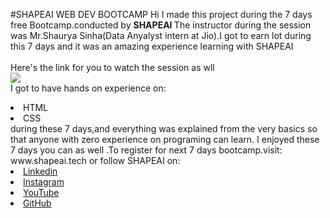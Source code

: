 #SHAPEAI WEB DEV BOOTCAMP
Hi I made this project during the 7 days free Bootcamp.conducted by <b>SHAPEAI
</b>
The instructor during the session was Mr.Shaurya Sinha(Data Anyalyst intern at Jio).I got to 
earn lot during this 7 days and it was an amazing experience learning with SHAPEAI
<br><br>Here's the link for you to watch the session as wll<br>
<a href="https://youtube.com/playlist?list=PL7zI8TDRnbun7K0fECtSMCI2hOCgLBy9a"><img src="https://github.com/ShapeAI/PYTHON-AND-DATA-ANALYTICS/blob/main/WebD%20poster.png"></a>
<br>I got to have hands on experience on:
<li>HTML
<li>CSS
<br> during these 7 days,and everything  was explained from the very basics so that
anyone with zero experience on programing can learn.
 I enjoyed these 7 days you can as well .To register for next 7 days bootcamp.visit:
www.shapeai.tech
or follow SHAPEAI on:
<li><a href=
"https://in.linkedin.com/company/shapeai">Linkedin</a>
<li><a href=
"https://www.instagram.com/shape.ai/?hI=en">Instagram</a>
<li><a href=
"https://www.youtube.com/channel/UCTUvDLTW9meuDXWcbmiSPdA">YouTube</a>
<li><a href=
"https://github.com/shapeai">GitHub</a>

 
